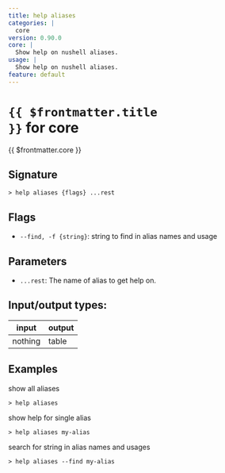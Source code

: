 ```yaml
---
title: help aliases
categories: |
  core
version: 0.90.0
core: |
  Show help on nushell aliases.
usage: |
  Show help on nushell aliases.
feature: default
---
```


<!-- This file is automatically generated. Please edit the command in https://github.com/nushell/nushell instead. -->

# <code>{{ $frontmatter.title }}</code> for core

<div class='command-title'>{{ $frontmatter.core }}</div>

## Signature

`> help aliases {flags} ...rest`

## Flags

- `--find, -f {string}`: string to find in alias names and usage

## Parameters

- `...rest`: The name of alias to get help on.

## Input/output types:

| input   | output |
| ------- | ------ |
| nothing | table  |

## Examples

show all aliases

```nu
> help aliases

```

show help for single alias

```nu
> help aliases my-alias

```

search for string in alias names and usages

```nu
> help aliases --find my-alias

```
